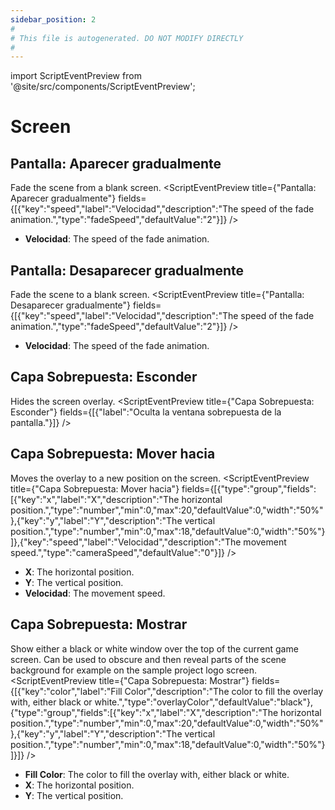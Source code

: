 ```yaml
---
sidebar_position: 2
#
# This file is autogenerated. DO NOT MODIFY DIRECTLY
#
---
```


import ScriptEventPreview from '@site/src/components/ScriptEventPreview';

# Screen

## Pantalla: Aparecer gradualmente
Fade the scene from a blank screen.
<ScriptEventPreview title={"Pantalla: Aparecer gradualmente"} fields={[{"key":"speed","label":"Velocidad","description":"The speed of the fade animation.","type":"fadeSpeed","defaultValue":"2"}]} />

- **Velocidad**: The speed of the fade animation.  

## Pantalla: Desaparecer gradualmente
Fade the scene to a blank screen.
<ScriptEventPreview title={"Pantalla: Desaparecer gradualmente"} fields={[{"key":"speed","label":"Velocidad","description":"The speed of the fade animation.","type":"fadeSpeed","defaultValue":"2"}]} />

- **Velocidad**: The speed of the fade animation.  

## Capa Sobrepuesta: Esconder
Hides the screen overlay.
<ScriptEventPreview title={"Capa Sobrepuesta: Esconder"} fields={[{"label":"Oculta la ventana sobrepuesta de la pantalla."}]} />


## Capa Sobrepuesta: Mover hacia
Moves the overlay to a new position on the screen.
<ScriptEventPreview title={"Capa Sobrepuesta: Mover hacia"} fields={[{"type":"group","fields":[{"key":"x","label":"X","description":"The horizontal position.","type":"number","min":0,"max":20,"defaultValue":0,"width":"50%"},{"key":"y","label":"Y","description":"The vertical position.","type":"number","min":0,"max":18,"defaultValue":0,"width":"50%"}]},{"key":"speed","label":"Velocidad","description":"The movement speed.","type":"cameraSpeed","defaultValue":"0"}]} />

- **X**: The horizontal position.  
- **Y**: The vertical position.  
- **Velocidad**: The movement speed.  

## Capa Sobrepuesta: Mostrar
Show either a black or white window over the top of the current game screen. Can be used to obscure and then reveal parts of the scene background for example on the sample project logo screen.
<ScriptEventPreview title={"Capa Sobrepuesta: Mostrar"} fields={[{"key":"color","label":"Fill Color","description":"The color to fill the overlay with, either black or white.","type":"overlayColor","defaultValue":"black"},{"type":"group","fields":[{"key":"x","label":"X","description":"The horizontal position.","type":"number","min":0,"max":20,"defaultValue":0,"width":"50%"},{"key":"y","label":"Y","description":"The vertical position.","type":"number","min":0,"max":18,"defaultValue":0,"width":"50%"}]}]} />

- **Fill Color**: The color to fill the overlay with, either black or white.  
- **X**: The horizontal position.  
- **Y**: The vertical position.  

